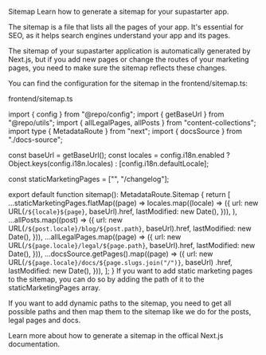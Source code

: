 Sitemap
Learn how to generate a sitemap for your supastarter app.

The sitemap is a file that lists all the pages of your app. It's essential for SEO, as it helps search engines understand your app and its pages.

The sitemap of your supastarter application is automatically generated by Next.js, but if you add new pages or change the routes of your marketing pages, you need to make sure the sitemap reflects these changes.

You can find the configuration for the sitemap in the frontend/sitemap.ts:

frontend/sitemap.ts

import { config } from "@repo/config";
import { getBaseUrl } from "@repo/utils";
import { allLegalPages, allPosts } from "content-collections";
import type { MetadataRoute } from "next";
import { docsSource } from "./docs-source";
 
const baseUrl = getBaseUrl();
const locales = config.i18n.enabled
	? Object.keys(config.i18n.locales)
	: [config.i18n.defaultLocale];
 
const staticMarketingPages = ["", "/changelog"];
 
export default function sitemap(): MetadataRoute.Sitemap {
	return [
		...staticMarketingPages.flatMap((page) =>
			locales.map((locale) => ({
				url: new URL(`/${locale}${page}`, baseUrl).href,
				lastModified: new Date(),
			})),
		),
		...allPosts.map((post) => ({
			url: new URL(`/${post.locale}/blog/${post.path}`, baseUrl).href,
			lastModified: new Date(),
		})),
		...allLegalPages.map((page) => ({
			url: new URL(`/${page.locale}/legal/${page.path}`, baseUrl).href,
			lastModified: new Date(),
		})),
		...docsSource.getPages().map((page) => ({
			url: new URL(`/${page.locale}/docs/${page.slugs.join("/")}`, baseUrl)
				.href,
			lastModified: new Date(),
		})),
	];
}
If you want to add static marketing pages to the sitemap, you can do so by adding the path of it to the staticMarketingPages array.

If you want to add dynamic paths to the sitemap, you need to get all possible paths and then map them to the sitemap like we do for the posts, legal pages and docs.

Learn more about how to generate a sitemap in the offical Next.js documentation.
